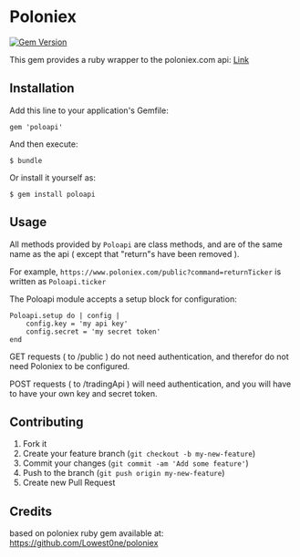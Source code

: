 # Poloniex

[![Gem Version](https://badge.fury.io/rb/poloapi.png)](http://badge.fury.io/rb/poloapi)

This gem provides a ruby wrapper to the poloniex.com api: [Link](https://poloniex.com/api)
## Installation

Add this line to your application's Gemfile:

    gem 'poloapi'

And then execute:

    $ bundle

Or install it yourself as:

    $ gem install poloapi

## Usage

All methods provided by ```Poloapi``` are class methods, and are of the same name as the api ( except that "return"s have been removed ).

For example, ```https://www.poloniex.com/public?command=returnTicker``` is written as ```Poloapi.ticker```

The Poloapi module accepts a setup block for configuration:

```
Poloapi.setup do | config |
    config.key = 'my api key'
    config.secret = 'my secret token'
end
```

GET requests ( to /public ) do not need authentication, and therefor do not need Poloniex to be configured.

POST requests ( to /tradingApi ) will need authentication, and you will have to have your own key and secret token.



## Contributing

1. Fork it
2. Create your feature branch (`git checkout -b my-new-feature`)
3. Commit your changes (`git commit -am 'Add some feature'`)
4. Push to the branch (`git push origin my-new-feature`)
5. Create new Pull Request

## Credits

based on poloniex ruby gem available at: https://github.com/Lowest0ne/poloniex
